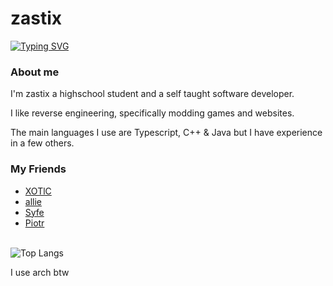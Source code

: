 <h1>zastix</h1>
<a href="https://git.io/typing-svg"><img src="https://readme-typing-svg.demolab.com?font=Fira+Code&pause=1000&random=false&width=435&lines=fullstack+web+developer;horrible+reverse+engineer;typescript+enthusiast" alt="Typing SVG" /></a>

### About me
I'm zastix a highschool student and a self taught software developer. 

I like reverse engineering, specifically modding games and websites.

The main languages I use are Typescript, C++ & Java but I have experience in a few others.

### My Friends 
- [XOTlC](https://github.com/XOTlC)
- [allie](https://github.com/microcrit)
- [Syfe](https://github.com/ItsSyfe)
- [Piotr](https://github.com/PiootrA)
<br/>

<img src="https://github-readme-stats.vercel.app/api/top-langs/?username=zastlx&theme=midnight-purple&a" alt="Top Langs">


I use arch btw
